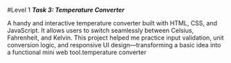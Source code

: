 #Level 1
***Task 3: Temperature Converter***

<p>A handy and interactive temperature converter built with HTML, CSS, and JavaScript. It allows users to switch seamlessly between Celsius, Fahrenheit, and Kelvin. This project helped me practice input validation, unit conversion logic, and responsive UI design—transforming a basic idea into a functional mini web tool.temperature converter</p>

